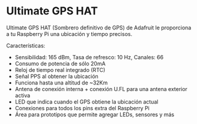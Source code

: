﻿<!--
---
name: Ultimate GPS HAT
class: board
type: gps,rtc
formfactor: HAT
manufacturer: Adafruit
description: Add precision time and location to your Raspberry Pi
url: https://learn.adafruit.com/adafruit-ultimate-gps-hat-for-raspberry-pi
schematic: https://learn.adafruit.com/assets/21938
buy: https://www.adafruit.com/products/2324
image: 'adafruit-gps-hat.png'
pincount: 40
eeprom: no
power:
  '1':
ground:
  '6':
  '9':
  '14':
  '20':
  '25':
  '30':
  '34':
  '39':
pin:
  '7':
    name: PPS
  '8':
    mode: UART
  '10':
    mode: UART
-->
# Ultimate GPS HAT

Ultimate GPS HAT (Sombrero definitivo de GPS) de Adafruit le proporciona a tu Raspberry Pi una ubicación y tiempo precisos.

Características:

* Sensibilidad: 165 dBm, Tasa de refresco: 10 Hz, Canales: 66 
* Consumo de potencia de sólo 20mA 
* Reloj de tiempo real integrado (RTC)
* Señal PPS al obtener la ubicación
* Funciona hasta una altitud de ~32Km
* Antena de conexión interna + conexión U.FL para una antena exterior activa
* LED que indica cuando el GPS obtiene la ubicación actual
* Conexiones para todos los pins extra del Raspberry Pi
* Área para prototipos que permite agregar LEDs, sensores y más

